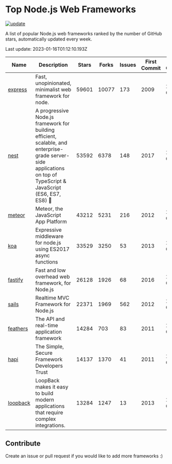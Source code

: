 # Top Node.js Web Frameworks

[![update](https://github.com/sunnysid3up/nodejs-web-frameworks/actions/workflows/update.yml/badge.svg)](https://github.com/sunnysid3up/nodejs-web-frameworks/actions/workflows/update.yml)

A list of popular Node.js web frameworks ranked by the number of GitHub stars, automatically updated every week.

Last update: 2023-01-16T01:12:10.193Z

| Name          | Description          | Stars                     | Forks          | Issues               | First Commit        | Last Commit         | Language          |
|---------------|----------------------|---------------------------|----------------|----------------------|---------------------|---------------------|-------------------|
| [express](https://github.com/expressjs/express) | Fast, unopinionated, minimalist web framework for node. | 59601 | 10077 | 173 | 2009 | 2023-01-15 | JS |
| [nest](https://github.com/nestjs/nest) | A progressive Node.js framework for building efficient, scalable, and enterprise-grade server-side applications on top of TypeScript & JavaScript (ES6, ES7, ES8) 🚀 | 53592 | 6378 | 148 | 2017 | 2023-01-16 | TS |
| [meteor](https://github.com/meteor/meteor) | Meteor, the JavaScript App Platform | 43212 | 5231 | 216 | 2012 | 2023-01-15 | JS |
| [koa](https://github.com/koajs/koa) | Expressive middleware for node.js using ES2017 async functions | 33529 | 3250 | 53 | 2013 | 2023-01-15 | JS |
| [fastify](https://github.com/fastify/fastify) | Fast and low overhead web framework, for Node.js | 26128 | 1926 | 68 | 2016 | 2023-01-15 | JS |
| [sails](https://github.com/balderdashy/sails) | Realtime MVC Framework for Node.js | 22371 | 1969 | 562 | 2012 | 2023-01-15 | JS |
| [feathers](https://github.com/feathersjs/feathers) | The API and real-time application framework | 14284 | 703 | 83 | 2011 | 2023-01-15 | TS |
| [hapi](https://github.com/hapijs/hapi) | The Simple, Secure Framework Developers Trust | 14137 | 1370 | 41 | 2011 | 2023-01-15 | JS |
| [loopback](https://github.com/strongloop/loopback) | LoopBack makes it easy to build modern applications that require complex integrations. | 13284 | 1247 | 13 | 2013 | 2023-01-13 | JS |

## Contribute 

Create an issue or pull request if you would like to add more frameworks :)